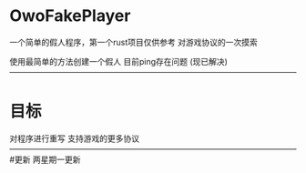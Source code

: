 # OwoFakePlayer
一个简单的假人程序，第一个rust项目仅供参考
对游戏协议的一次摸索

使用最简单的方法创建一个假人
目前ping存在问题 (现已解决)
————————————————————————————————————
# 目标
对程序进行重写
支持游戏的更多协议
————————————————————————————————————
#更新
两星期一更新
